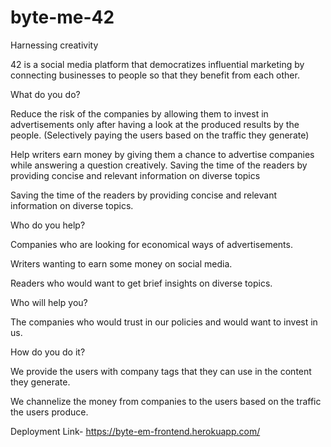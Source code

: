 # byte-me-42
Harnessing creativity

42 is a social media platform that democratizes influential marketing by connecting businesses to people so that they benefit from each other.

What do you do?

Reduce the risk of the companies by allowing them to invest in advertisements only after having a look at the produced results by the people. (Selectively paying the users based on the traffic they generate)

Help writers earn money by giving them a chance to advertise companies while answering a question creatively. Saving the time of the readers by providing concise and relevant information on diverse topics

Saving the time of the readers by providing concise and relevant information on diverse topics.

Who do you help?

Companies who are looking for economical ways of advertisements.

Writers wanting to earn some money on social media.

Readers who would want to get brief insights on diverse topics.

Who will help you?

The companies who would trust in our policies and would want to invest in us.

How do you do it?

We provide the users with company tags that they can use in the content they generate.

We channelize the money from companies to the users based on the traffic the users produce.

Deployment Link-
https://byte-em-frontend.herokuapp.com/
